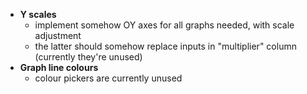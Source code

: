  * **Y scales**
    - implement somehow OY axes for all graphs needed, with scale adjustment
    - the latter should somehow replace inputs in "multiplier" column (currently they're unused)
 * **Graph line colours**
    - colour pickers are currently unused

